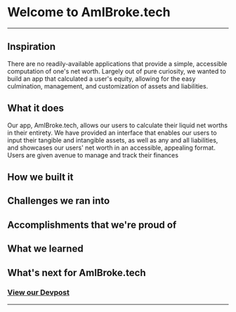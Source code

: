 # Welcome to AmIBroke.tech
---
## Inspiration
There are no readily-available applications that provide a simple, accessible computation of one's net worth. Largely out of pure curiosity, we wanted to build an app that calculated a user's equity, allowing for the easy culmination, management, and customization of assets and liabilities.

## What it does
Our app, AmIBroke.tech, allows our users to calculate their liquid net worths in their entirety. We have provided an interface that enables our users to input their tangible and intangible assets, as well as any and all liabilities, and showcases our users' net worth in an accessible, appealing format.
Users are given avenue to manage and track their finances

## How we built it

## Challenges we ran into

## Accomplishments that we're proud of

## What we learned

## What's next for AmIBroke.tech

### [View our Devpost](https://devpost.com/software/we-dont-have-a-project-name-yet)
---
